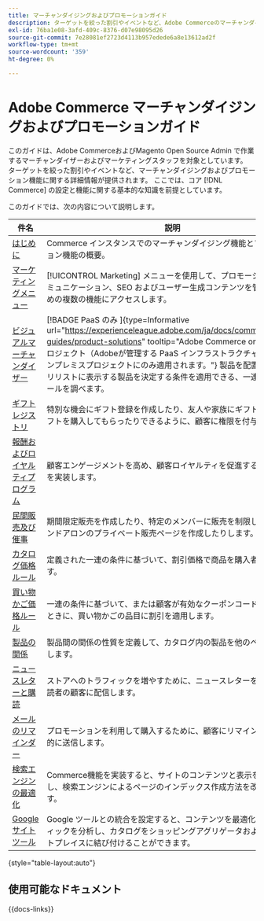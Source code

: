 ```yaml
---
title: マーチャンダイジングおよびプロモーションガイド
description: ターゲットを絞った割引やイベントなど、Adobe Commerceのマーチャンダイジングおよびプロモーション機能に関する詳細情報を説明します。
exl-id: 76ba1e08-3afd-409c-8376-d07e98095d26
source-git-commit: 7e28081ef2723d4113b957edede6a8e13612ad2f
workflow-type: tm+mt
source-wordcount: '359'
ht-degree: 0%

---
```


# Adobe Commerce マーチャンダイジングおよびプロモーションガイド

このガイドは、Adobe CommerceおよびMagento Open Source Admin で作業するマーチャンダイザーおよびマーケティングスタッフを対象としています。 ターゲットを絞った割引やイベントなど、マーチャンダイジングおよびプロモーション機能に関する詳細情報が提供されます。 ここでは、コア [!DNL Commerce] の設定と機能に関する基本的な知識を前提としています。

このガイドでは、次の内容について説明します。

| 件名 | 説明 |
| ------- | ----------- |
| [ はじめに ](introduction.md) | Commerce インスタンスでのマーチャンダイジング機能とプロモーション機能の概要。 |
| [ マーケティングメニュー ](marketing-menu.md) | [!UICONTROL Marketing] メニューを使用して、プロモーション、コミュニケーション、SEO およびユーザー生成コンテンツを管理するための複数の機能にアクセスします。 |
| [ ビジュアルマーチャンダイザー ](visual-merchandiser.md) | [!BADGE PaaS のみ &#x200B;]{type=Informative url="https://experienceleague.adobe.com/ja/docs/commerce/user-guides/product-solutions" tooltip="Adobe Commerce on Cloud プロジェクト（Adobeが管理する PaaS インフラストラクチャ）およびオンプレミスプロジェクトにのみ適用されます。"} 製品を配置し、カテゴリリストに表示する製品を決定する条件を適用できる、一連の高度なツールを調べます。 |
| [ ギフト レジストリ ](gift-registries.md) | 特別な機会にギフト登録を作成したり、友人や家族にギフト登録からギフトを購入してもらったりできるように、顧客に権限を付与します。 |
| [ 報酬およびロイヤルティプログラム ](rewards-loyalty.md) | 顧客エンゲージメントを高め、顧客ロイヤルティを促進するプログラムを実装します。 |
| [ 民間販売及び催事 ](events-private-sales.md) | 期間限定販売を作成したり、特定のメンバーに販売を制限したり、スタンドアロンのプライベート販売ページを作成したりします。 |
| [ カタログ価格ルール ](price-rules-catalog.md) | 定義された一連の条件に基づいて、割引価格で商品を購入者に提供します。 |
| [ 買い物かご価格ルール ](price-rules-cart.md) | 一連の条件に基づいて、または顧客が有効なクーポンコードを入力したときに、買い物かごの品目に割引を適用します。 |
| [ 製品の関係 ](product-relationships.md) | 製品間の関係の性質を定義して、カタログ内の製品を他のページで宣伝します。 |
| [ ニュースレターと購読 ](newsletters.md) | ストアへのトラフィックを増やすために、ニュースレターを公開して購読者の顧客に配信します。 |
| [ メールのリマインダー ](email-reminder-rules.md) | プロモーションを利用して購入するために、顧客にリマインダーを自動的に送信します。 |
| [ 検索エンジンの最適化 ](seo-overview.md) | Commerce機能を実装すると、サイトのコンテンツと表示を微調整し、検索エンジンによるページのインデックス作成方法を改善できます。 |
| [Google サイトツール ](google-tools.md) | Google ツールとの統合を設定すると、コンテンツを最適化し、トラフィックを分析し、カタログをショッピングアグリゲータおよびマーケットプレイスに結び付けることができます。 |

{style="table-layout:auto"}

## 使用可能なドキュメント

{{docs-links}}
